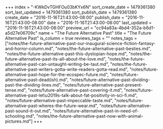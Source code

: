 +++
index = "-KWkDvTGHFOu03bKYx6N"
sort_create_date = 1479361380
sort_last_updated = 1479361380
sort_publish_date = 1479361380
create_date = "2016-11-16T21:43:00-08:00"
publish_date = "2016-11-16T21:43:00-08:00"
date = "2016-11-16T21:43:00-08:00"
last_updated = "2016-11-16T21:43:00-08:00"
preview_url = "cc94a83a-4bd4-352a-b6d1-a5d27e06709c"
name = "The Future Alternative Past"
title = "The Future Alternative Past"
is_column = true
reviews_tags = ""
notes_tags = ["notes/the-future-alternative-past-our-inaugural-science-fiction-fantasy-and-horror-column.md", "notes/the-future-alternative-past-besties.md", "notes/the-future-alternative-past-this-dystopian-hope.md", "notes/the-future-alternative-past-its-all-about-the-love.md", "notes/the-future-alternative-past-can-untaught-writing-be-taut.md", "notes/the-future-alternative-past-writers-gotta-write-readers-gotta-read.md", "notes/future-alternative-past-hope-for-the-ecospec-future.md", "notes/future-alternative-past-dead(ish).md", "notes/future-alternative-past-dividing-past-the-dividing-lines.md", "notes/future-alternative-past-present-tense.md", "notes/future-alternative-past-covering-it.md", "notes/future-alternative-past-let\u2019s-talk-about-fat-positivity-in-sci-fi.md", "notes/future-alternative-past-impeccable-taste.md", "notes/future-alternative-past-wheres-the-future-wear.md", "notes/future-alternative-past-sound-it-out.md", "notes/future-alternative-past-in-need-of-schooling.md", "notes/the-future-alternative-past-now-with-animal-pictures.md"]
+++

